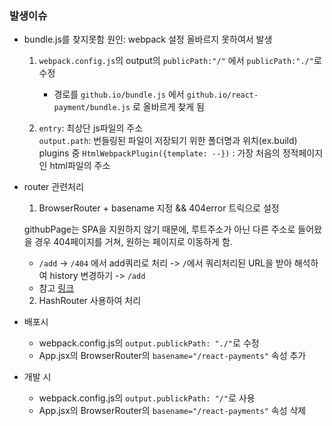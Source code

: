 ### 발생이슈

- bundle.js를 찾지못함
  원인: webpack 설정 올바르지 못하여서 발생

  1. `webpack.config.js`의 output의 `publicPath:"/"` 에서 `publicPath:"./"`로 수정 <br />

     - 경로를 `github.io/bundle.js` 에서 `github.io/react-payment/bundle.js` 로 올바르게 찾게 됨

  2. `entry`: 최상단 js파일의 주소 <br>
     `output.path`: 번들링된 파일이 저장되기 위한 폴더명과 위치(ex.build) <br>
     plugins 중 `HtmlWebpackPlugin({template: --})` : 가장 처음의 정적페이지인 html파일의 주소

- router 관련처리

  1. BrowserRouter + basename 지정 && 404error 트릭으로 설정

  githubPage는 SPA을 지원하지 않기 때문에, 루트주소가 아닌 다른 주소로 들어왔을 경우 404페이지를 거쳐, 원하는 페이지로 이동하게 함.

  - `/add` -> `/404` 에서 add쿼리로 처리 -> `/`에서 쿼리처리된 URL을 받아 해석하여 history 변경하기 -> `/add`
  - 참고 [링크](https://iamsjy17.github.io/react/2018/11/04/githubpage-SPA.html)

  2. HashRouter 사용하여 처리

- 배포시

  - webpack.config.js의 `output.publickPath: "./"`로 수정
  - App.jsx의 BrowserRouter의 `basename="/react-payments"` 속성 추가

- 개발 시
  - webpack.config.js의 `output.publickPath: "/"`로 사용
  - App.jsx의 BrowserRouter의 `basename="/react-payments"` 속성 삭제
